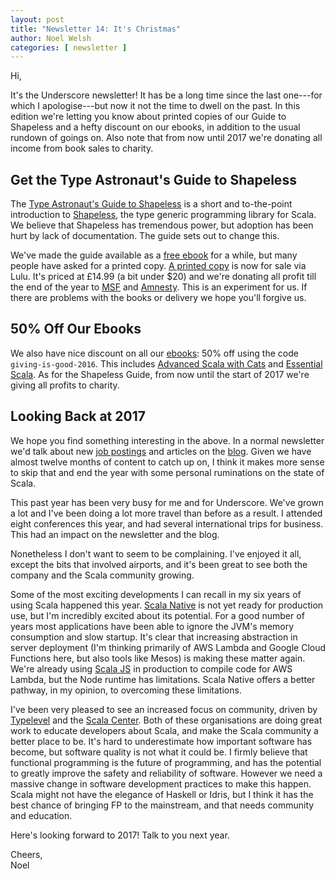 ```yaml
---
layout: post
title: "Newsletter 14: It's Christmas"
author: Noel Welsh
categories: [ newsletter ]
---
```

Hi,

It's the Underscore newsletter!
It has be a long time since the last one---for which I apologise---but now it not the time to dwell on the past. 
In this edition we're letting you know about printed copies of our Guide to Shapeless and a hefty discount on our ebooks,
in addition to the usual rundown of goings on.
Also note that from now until 2017 we're donating all income from book sales to charity.

<!-- break -->

## Get the Type Astronaut's Guide to Shapeless

The [Type Astronaut's Guide to Shapeless][shapeless-guide-ebook] is a short and to-the-point introduction to [Shapeless][shapeless], the type generic programming library for Scala.
We believe that Shapeless has tremendous power,
but adoption has been hurt by lack of documentation.
The guide sets out to change this.

We've made the guide available as a [free ebook][shapeless-guide-ebook] for a while,
but many people have asked for a printed copy.
[A printed copy][shapeless-guide-book] is now for sale via Lulu.
It's priced at £14.99 (a bit under $20) and we're donating all profit till the end of the year to [MSF][msf] and [Amnesty][amnesty].
This is an experiment for us. 
If there are problems with the books or delivery we hope you'll forgive us.

## 50% Off Our Ebooks

We also have nice discount on all our [ebooks][books]: 50% off using the code `giving-is-good-2016`. 
This includes [Advanced Scala with Cats][advanced-scala]
and [Essential Scala][essential-scala].
As for the Shapeless Guide, from now until the start of 2017 we're giving all profits to charity.

## Looking Back at 2017

We hope you find something interesting in the above.
In a normal newsletter we'd talk about new [job postings][job-postings] and articles on the [blog][blog].
Given we have almost twelve months of content to catch up on,
I think it makes more sense to skip that and end the year with some personal ruminations on the state of Scala.

This past year has been very busy for me and for Underscore.
We've grown a lot and I've been doing a lot more travel than before as a result.
I attended eight conferences this year, 
and had several international trips for business.
This had an impact on the newsletter and the blog.

Nonetheless I don't want to seem to be complaining.
I've enjoyed it all,
except the bits that involved airports,
and it's been great to see both the company and the Scala community growing.

Some of the most exciting developments I can recall in my six years of using Scala happened this year.
[Scala Native][scala-native] is not yet ready for production use,
but I'm incredibly excited about its potential.
For a good number of years most applications have been able to ignore the JVM's memory consumption and slow startup.
It's clear that increasing abstraction in server deployment (I'm thinking primarily of AWS Lambda and Google Cloud Functions here, but also tools like Mesos) is making these matter again.
We're already using [Scala JS][scala-js] in production to compile code for AWS Lambda,
but the Node runtime has limitations.
Scala Native offers a better pathway,
in my opinion,
to overcoming these limitations.

I've been very pleased to see an increased focus on community,
driven by [Typelevel][typelevel] and the [Scala Center][scala-center].
Both of these organisations are doing great work to educate developers about Scala,
and make the Scala community a better place to be.
It's hard to underestimate how important software has become,
but software quality is not what it could be.
I firmly believe that functional programming is the future of programming,
and has the potential to greatly improve the safety and reliability of software.
However we need a massive change in software development practices to make this happen.
Scala might not have the elegance of Haskell or Idris,
but I think it has the best chance of bringing FP to the mainstream,
and that needs community and education.

Here's looking forward to 2017!
Talk to you next year.

Cheers,<br/>
Noel

[shapeless-guide]: https://github.com/underscoreio/shapeless-guide/
[shapeless]: https://github.com/milessabin/shapeless
[shapeless-guide-ebook]: http://underscore.io/books/shapeless-guide/
[shapeless-guide-book]: http://www.lulu.com/shop/dave-gurnell/the-type-astronauts-guide-to-shapeless/paperback/product-22992219.html

[msf]: http://www.msf.org/
[amnesty]: https://www.amnesty.org.uk/

[books]: http://underscore.io/books/
[advanced-scala]: http://underscore.io/books/advanced-scala/
[essential-scala]: http://underscore.io/books/essential-scala/

[job-postings]: http://underscore.io/jobs/
[blog]: http://underscore.io/blog

[scala-native]: https://github.com/scala-native/scala-native
[scala-js]: http://www.scala-js.org/

[typelevel]: http://typelevel.org/
[scala-center]: https://scala.epfl.ch/

[sx]: http://scala.exchange
[sx-roundup]: http://underscore.io/blog/posts/2015/12/18/scala-exchange-highlights.html
[interpreters-sx]: http://underscore.io/blog/posts/2015/12/21/scalax-interpreters-workshop.html
[slick-sx]: http://underscore.io/blog/posts/2015/12/21/scalax-slick-workshop.html

[tut]: http://underscore.io/blog/posts/2015/12/18/tut.html

[job-board]: http://underscore.io/jobs/
[tozny]: http://underscore.io/jobs/2015-12-10-tozny/
[galois]: http://galois.com/
[data-reply]: http://underscore.io/jobs/2015-12-22-datareply/
